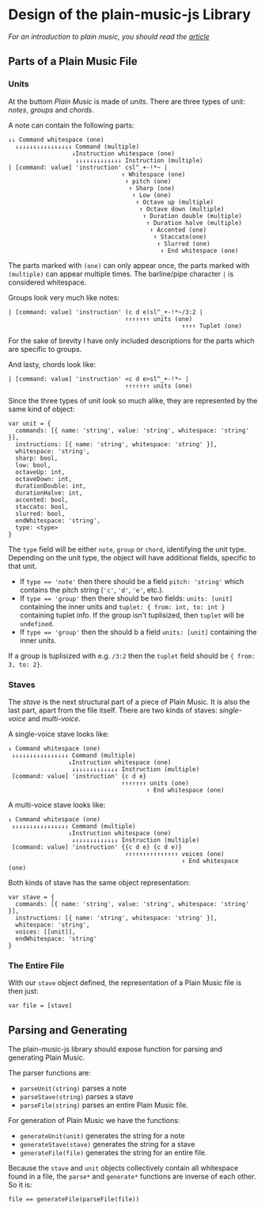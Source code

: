 # Design of the plain-music-js Library
*For an introduction to plain music, you should read the [article](https://pellejuul.github.io/posts/2017/03/12/writing-music-in-plain-text.html)*

## Parts of a Plain Music File 

### Units

At the buttom *Plain Music* is made of *units*. There are three types of unit: *notes*, *groups*
and *chords*.

A note can contain the following parts:

```
↓↓ Command whitespace (one)
  ↓↓↓↓↓↓↓↓↓↓↓↓↓↓↓↓ Command (multiple)
                  ↓Instruction whitespace (one)
                   ↓↓↓↓↓↓↓↓↓↓↓↓↓ Instruction (multiple)
| [command: value] 'instruction' csl^_+-!*~ | 
                                ↑ Whitespace (one)
                                 ↑ pitch (one)
                                  ↑ Sharp (one)
                                   ↑ Low (one)
                                    ↑ Octave up (multiple)
                                     ↑ Octave down (multiple)
                                      ↑ Duration double (multiple)
                                       ↑ Duration halve (multiple)
                                        ↑ Accented (one)
                                         ↑ Staccato(one)
                                          ↑ Slurred (one)
                                           ↑ End whitespace (one)
```

The parts marked with `(one)` can only appear once, the parts marked with `(multiple)`
can appear multiple times.  The barline/pipe character `|` is considered whitespace.

Groups look very much like notes:

```
| [command: value] 'instruction' (c d e)sl^_+-!*~/3:2 | 
                                 ↑↑↑↑↑↑↑ units (one)
                                                 ↑↑↑↑ Tuplet (one) 
```

For the sake of brevity I have only included descriptions for the parts which are specific
to groups.

And lasty, chords look like:

```
| [command: value] 'instruction' <c d e>sl^_+-!*~ | 
                                 ↑↑↑↑↑↑↑ units (one)
```

Since the three types of unit look so much alike, they are represented by the same kind of
object:

```
var unit = { 
  commands: [{ name: 'string', value: 'string', whitespace: 'string' }],
  instructions: [{ name: 'string', whitespace: 'string' }],
  whitespace: 'string',
  sharp: bool,
  low: bool,
  octaveUp: int,
  octaveDown: int,
  durationDouble: int,
  durationHalve: int,
  accented: bool,
  staccato: bool,
  slurred: bool,
  endWhitespace: 'string',
  type: <type>
}
```

The `type` field will be either `note`, `group` or `chord`, identifying the unit type. Depending
on the unit type, the object will have additional fields, specific to that unit.

* If `type == 'note'` then there should be a field `pitch: 'string'` which contains
    the pitch string (`'c'`, `'d'`, `'e'`, etc.).
* If `type == 'group'` then there should be two fields: `units: [unit]` containing the inner
    units and `tuplet: { from: int, to: int }` containing tuplet info. If the group isn't tuplisized,
    then `tuplet` will be `undefined`.
* If `type == 'group'` then the should b a field `units: [unit]` containing the inner units.

If a group is tuplisized with e.g. `/3:2` then the `tuplet` field should be `{ from: 3, to: 2}`.

### Staves
The *stave* is the next structural part of a piece of Plain Music. It is also the last part, apart
from the file itself. There are two kinds of staves: *single-voice* and *multi-voice*.

A single-voice stave looks like:

```
↓ Command whitespace (one)
 ↓↓↓↓↓↓↓↓↓↓↓↓↓↓↓↓ Command (multiple)
                 ↓Instruction whitespace (one)
                  ↓↓↓↓↓↓↓↓↓↓↓↓↓ Instruction (multiple)
 [command: value] 'instruction' {c d e}
                                ↑↑↑↑↑↑↑ units (one)
                                       ↑ End whitespace (one)
```

A multi-voice stave looks like:

```
↓ Command whitespace (one)
 ↓↓↓↓↓↓↓↓↓↓↓↓↓↓↓↓ Command (multiple)
                 ↓Instruction whitespace (one)
                  ↓↓↓↓↓↓↓↓↓↓↓↓↓ Instruction (multiple)
 [command: value] 'instruction' {{c d e} {c d e)}
                                 ↑↑↑↑↑↑↑↑↑↑↑↑↑↑↑ voices (one)
                                                 ↑ End whitespace (one)
```

Both kinds of stave has the same object representation:

```
var stave = { 
  commands: [{ name: 'string', value: 'string', whitespace: 'string' }],
  instructions: [{ name: 'string', whitespace: 'string' }],
  whitespace: 'string',
  voices: [[unit]],
  endWhitespace: 'string'
}
```

### The Entire File
With our `stave` object defined, the representation of a Plain Music file
is then just:

```
var file = [stave]
```

## Parsing and Generating
The plain-music-js library should expose function for parsing and generating
Plain Music. 

The parser functions are:

* `parseUnit(string)` parses a note
* `parseStave(string)` parses a stave
* `parseFile(string)` parses an entire Plain Music file.

For generation of Plain Music we have the functions:

* `generateUnit(unit)` generates the string for a note
* `generateStave(stave)` generates the string for a stave
* `generateFile(file)` generates the string for an entire file.

Because the `stave` and `unit` objects collectively contain all whitespace found
in a file, the `parse*` and `generate*` functions are inverse of each other. So it is:

```
file == generateFile(parseFile(file))
```
